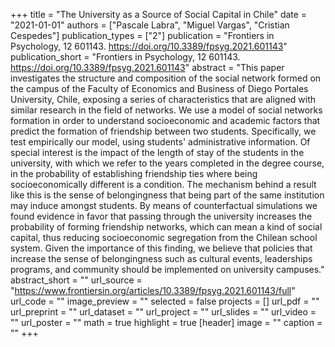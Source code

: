 +++
title = "The University as a Source of Social Capital in Chile"
date = "2021-01-01"
authors = ["Pascale Labra", "Miguel Vargas", "Cristian Cespedes"]
publication_types = ["2"]
publication = "Frontiers in Psychology, 12 601143. https://doi.org/10.3389/fpsyg.2021.601143"
publication_short = "Frontiers in Psychology, 12 601143. https://doi.org/10.3389/fpsyg.2021.601143"
abstract = "This paper investigates the structure and composition of the social network formed on the campus of the Faculty of Economics and Business of Diego Portales University, Chile, exposing a series of characteristics that are aligned with similar research in the field of networks. We use a model of social networks formation in order to understand socioeconomic and academic factors that predict the formation of friendship between two students. Specifically, we test empirically our model, using students' administrative information. Of special interest is the impact of the length of stay of the students in the university, with which we refer to the years completed in the degree course, in the probability of establishing friendship ties where being socioeconomically different is a condition. The mechanism behind a result like this is the sense of belongingness that being part of the same institution may induce amongst students. By means of counterfactual simulations we found evidence in favor that passing through the university increases the probability of forming friendship networks, which can mean a kind of social capital, thus reducing socioeconomic segregation from the Chilean school system. Given the importance of this finding, we believe that policies that increase the sense of belongingness such as cultural events, leaderships programs, and community should be implemented on university campuses."
abstract_short = ""
url_source = "https://www.frontiersin.org/articles/10.3389/fpsyg.2021.601143/full"
url_code = ""
image_preview = ""
selected = false
projects = []
url_pdf = ""
url_preprint = ""
url_dataset = ""
url_project = ""
url_slides = ""
url_video = ""
url_poster = ""
math = true
highlight = true
[header]
image = ""
caption = ""
+++
